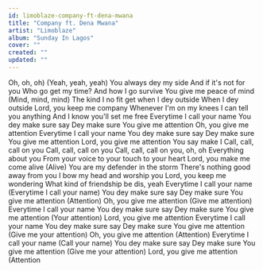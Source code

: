```yaml
---
id: limoblaze-company-ft-dena-mwana
title: "Company ft. Dena Mwana"
artist: "Limoblaze"
album: "Sunday In Lagos"
cover: ""
created: ""
updated: ""
---
```


Oh, oh, oh)
(Yeah, yeah, yeah)
You always dey my side
And if it's not for you
Who go get my time?
And how I go survive
You give me peace of mind (Mind, mind, mind)
The kind I no fit get when I dey outside
When I dey outside
Lord, you keep me company
Whenever I'm on my knees
I can tell you anything
And I know you'll set me free
Everytime I call your name
You dey make sure say
Dey make sure
You give me attention
Oh, you give me attention
Everytime I call your name
You dey make sure say
Dey make sure
You give me attention
Lord, you give me attention
You say make I
Call, call, call on you
Call, call, call on you
Call, call, call on you, oh, oh
Everything about you
From your voice to your touch to your heart
Lord, you make me come alive (Alive)
You are my defender in the storm
There's nothing good away from you
I bow my head and worship you
Lord, you keep me wondering
What kind of friendship be dis, yeah
Everytime I call your name (Everytime I call your name)
You dey make sure say
Dey make sure
You give me attention (Attention)
Oh, you give me attention (Give me attention)
Everytime I call your name
You dey make sure say
Dey make sure
You give me attention (Your attention)
Lord, you give me attention
Everytime I call your name
You dey make sure say
Dey make sure
You give me attention (Give me your attention)
Oh, you give me attention (Attention)
Everytime I call your name (Call your name)
You dey make sure say
Dey make sure
You give me attention (Give me your attention)
Lord, you give me attention (Attention
